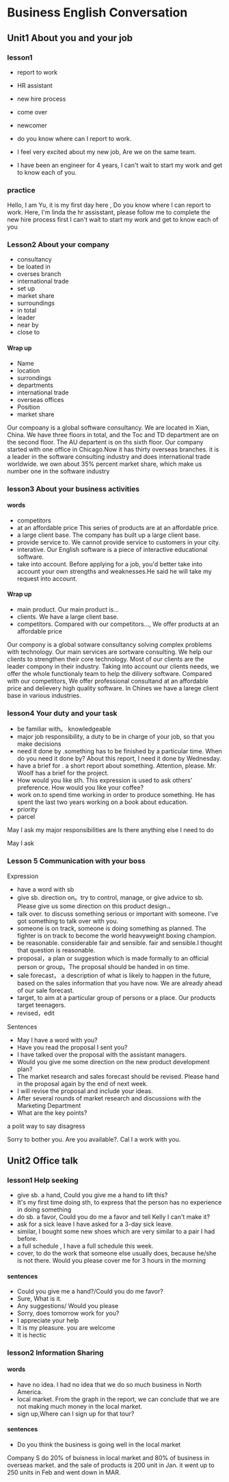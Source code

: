 # Business English Conversation

## Unit1 About you and your job 

### lesson1

- report to work
- HR assistant
- new hire process
- come over
- newcomer

- do you know where can I report to work.

- I feel very excited about my new job, Are we on the same team.
- I have been an engineer for 4 years, I can't wait to start my work and get to know each of you.

### practice 

Hello, I am Yu, it is my first day here , Do you know where I can report to work.
Here, I'm linda the hr assisstant, please follow me to complete the new hire process first
I can't wait to start my work and get to know each of you 


### Lesson2 About your company

- consultancy
- be loated in 
- overses branch
- international trade
- set up 
- market share
- surroundings
- in total
- leader
- near by
- close to

#### Wrap up

- Name
- location 
- surrondings
- departments
- international trade
- overseas offices
- Position
- market share

Our compoany is  a global software consultancy. We are located in Xian, China. We have three floors in total, and the Toc and TD department are on the second floor. The AU departent is on ths sixth floor. Our company started with one office in Chicago.Now it has thirty overseas branches. it is a leader in the software consulting industry and does international trade worldwide. we own about 35% percent market share, which make us number one in the software industry


### lesson3 About your business activities

#### words

- competitors
- at an affordable price This series of products are at an affordable price. 
- a large client base. The company has built up a large client base.
- provide service to. We cannot provide service to customers in your city.
- interative. Our English software is a piece of interactive educational software.
- take into account. Before applying for a job, you'd better take into account your own strengths and weaknesses.He said he will take my request into account.

#### Wrap up

- main product. Our main product is...
- clients. We have a large client base.
- competitors. Compared with our competitors..., We offer products at an affordable price


Our compony is a global sotware consultancy solving complex problems with technology. Our main services are sortware consulting. We help our clients to strengthen their core technology. Most of our clients are the leader compony in their industry. Taking into account our clients needs, we offer the whole functionaly team to help the dilivery software. Compared with our competitors, We offer professional consultand at an affordable price and delievery high quality software. In Chines we have a larege client base in various industries.


### lesson4 Your duty and your task

- be familiar with。 knowledgeable
- major job responsibility, a duty to be in charge of your job, so that you make decisions
- need it done by .something has to be finished by a particular time. When do you need it done by? About this report, I need it done by Wednesday.
- have a brief for . a short report about something. Attention, please. Mr. Woolf has a brief for the project.
- How would you like sth. This expression is used to ask others' preference. How would you like your coffee?
- work on.to spend time working in order to produce something. He has spent the last two years working on a book about education.
- priority
- parcel

May I ask my major responsibilities are 
Is there anything else I need to do 




May I ask


### Lesson 5 Communication with your boss

Expression

- have a word with sb
- give sb. direction on。try to control, manage, or give advice to sb. Please give us some direction on this product design.、
- talk over. to discuss something serious or important with someone. I've got something to talk over with you.
- someone is on track, someone is doing something as planned. The fighter is on track to become the world heavyweight boxing champion.
- be reasonable. considerable fair and sensible. fair and sensible.I thought that question is reasonable.
- proposal，a plan or suggestion which is made formally to an official person or group。The proposal should be handed in on time.
- sale forecast， a description of what is likely to happen in the future, based on the sales information that you have now. We are already ahead of our sale forecast.
- target, to aim at a particular group of persons or a place. Our products target teenagers.
- revised，edit

Sentences

- May I have a word with you?
- Have you read the proposal I sent you?
- I have talked over the proposal with the assistant managers.
- Would you give me some direction on the new product development plan?
- The market research and sales forecast should be revised. Please hand in the proposal again by the end of next week.
- I will revise the proposal and include your ideas.
- After several rounds of market research and discussions with the Marketing Department
- What are the key points?

a polit way to say disagress

Sorry to bother you. Are you available?.
Cal I a work with you.

## Unit2 Office talk 

### lesson1 Help seeking

- give sb. a hand, Could you give me a hand to lift this?
- It's my first time doing sth, to express that the person has no experience in doing something
- do sb. a favor, Could you do me a favor and tell Kelly I can't make it?
- ask for a sick leave I have asked for a 3-day sick leave.
- similar, I bought some new shoes which are very similar to a pair I had before.
- a full schedule , I have a full schedule this week.
- cover, to do the work that someone else usually does, because he/she is not there. Would you please cover me for 3 hours in the morning

#### sentences

- Could you give me a hand?/Could you do me favor?
- Sure, What is it.
- Any suggestions/ Would you please
- Sorry, does tomorrow work for you?
- I appreciate your help
- It is my pleasure. you are welcome
- It is hectic

### lesson2 Information Sharing

#### words

- have no idea. I had no idea that we do so much business in North America.
- local market.   From the graph in the report, we can conclude that we are not making much money in the local market.
- sign up,Where can I sign up for that tour?

#### sentences

- Do you think the business is going well in the local market


Company S do 20% of buisness in local market and 80% of business in overseas market. and the sale of products is 200 unit in Jan. it went up to 250 units in Feb and went down in MAR.
